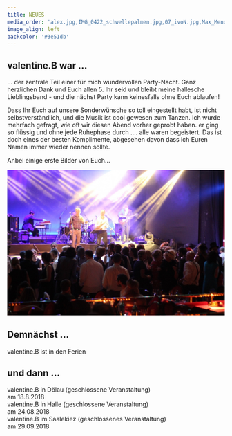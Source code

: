 ```yaml
---
title: NEUES
media_order: 'alex.jpg,IMG_0422_schwellepalmen.jpg,07_ivoN.jpg,Max_Mendez - Valentine_B. - Konsum_2018_62A8922.jpeg,67.jpeg'
image_align: left
backcolor: '#3e51db'
---
```


## **valentine.B war …**

... der zentrale Teil einer für mich wundervollen Party-Nacht. Ganz herzlichen Dank und Euch allen 5. Ihr seid und bleibt meine hallesche Lieblingsband - und die nächst Party kann keinesfalls ohne Euch ablaufen!

Dass Ihr Euch auf unsere Sonderwünsche so toll eingestellt habt, ist nicht selbstverständlich, und die Musik ist cool gewesen zum Tanzen. Ich wurde mehrfach gefragt, wie oft wir diesen Abend vorher geprobt haben. er ging so flüssig und ohne jede Ruhephase durch .... alle waren begeistert. Das ist doch eines der besten Komplimente, abgesehen davon dass ich Euren Namen immer wieder nennen sollte. 

Anbei einige erste Bilder von Euch... 

![](67.jpeg)

## **Demnächst …**

valentine.B ist in den Ferien 

## **und dann …**

valentine.B in Dölau (geschlossene Veranstaltung)<br>am 18.8.2018<br>
valentine.B in Halle (geschlossene Veranstaltung)<br>am 24.08.2018<br>
valentine.B im Saalekiez (geschlossenes Veranstaltung)<br>am 29.09.2018
